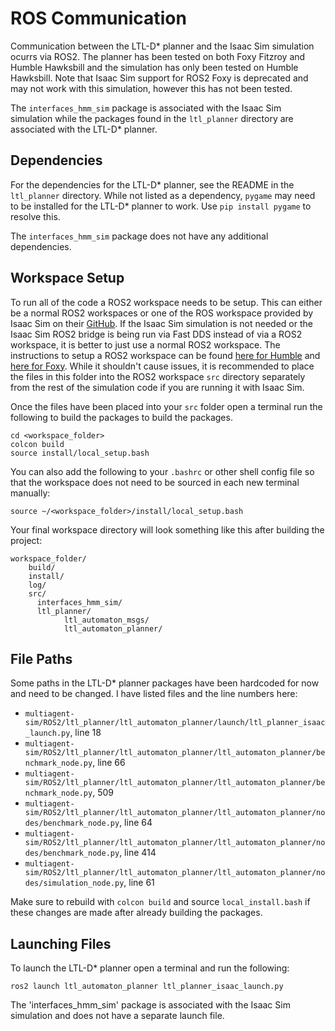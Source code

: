 # ROS Communication
Communication between the LTL-D* planner and the Isaac Sim simulation ocurrs via ROS2. The planner has been tested on both Foxy Fitzroy and Humble Hawksbill and the simulation has only been tested on Humble Hawksbill. Note that Isaac Sim support for ROS2 Foxy is deprecated and may not work with this simulation, however this has not been tested. 

The `interfaces_hmm_sim` package is associated with the Isaac Sim simulation while the packages found in the `ltl_planner` directory are associated with the LTL-D* planner.

## Dependencies
For the dependencies for the LTL-D* planner, see the README in the `ltl_planner` directory. While not listed as a dependency, `pygame` may need to be installed for the LTL-D* planner to work. Use `pip install pygame` to resolve this. 

The `interfaces_hmm_sim` package does not have any additional dependencies.

## Workspace Setup
To run all of the code a ROS2 workspace needs to be setup. This can either be a normal ROS2 workspaces or one of the ROS workspace provided by Isaac Sim on their [GitHub](https://github.com/isaac-sim/IsaacSim-ros_workspaces). If the Isaac Sim simulation is not needed or the Isaac Sim ROS2 bridge is being run via Fast DDS instead of via a ROS2 workspace, it is better to just use a normal ROS2 workspace. The instructions to setup a ROS2 workspace can be found [here for Humble](https://docs.ros.org/en/humble/Tutorials/Beginner-Client-Libraries/Creating-A-Workspace/Creating-A-Workspace.html) and [here for Foxy](https://docs.ros.org/en/foxy/Tutorials/Beginner-Client-Libraries/Creating-A-Workspace/Creating-A-Workspace.html). While it shouldn't cause issues, it is recommended to place the files in this folder into the ROS2 workspace `src` directory separately from the rest of the simulation code if you are running it with Isaac Sim.

Once the files have been placed into your `src` folder open a terminal run the following to build the packages to build the packages.
```
cd <workspace_folder>
colcon build
source install/local_setup.bash
```
You can also add the following to your `.bashrc` or other shell config file so that the workspace does not need to be sourced in each new terminal manually:
```
source ~/<workspace_folder>/install/local_setup.bash
```

Your final workspace directory will look something like this after building the project:
```
workspace_folder/
    build/
    install/
    log/
    src/
      interfaces_hmm_sim/
      ltl_planner/
            ltl_automaton_msgs/
            ltl_automaton_planner/
```

## File Paths
Some paths in the LTL-D* planner packages have been hardcoded for now and need to be changed. I have listed files and the line numbers here:
* `multiagent-sim/ROS2/ltl_planner/ltl_automaton_planner/launch/ltl_planner_isaac_launch.py`, line 18
* `multiagent-sim/ROS2/ltl_planner/ltl_automaton_planner/ltl_automaton_planner/benchmark_node.py`, line 66
* `multiagent-sim/ROS2/ltl_planner/ltl_automaton_planner/ltl_automaton_planner/benchmark_node.py`, 509
* `multiagent-sim/ROS2/ltl_planner/ltl_automaton_planner/ltl_automaton_planner/nodes/benchmark_node.py`, line 64
* `multiagent-sim/ROS2/ltl_planner/ltl_automaton_planner/ltl_automaton_planner/nodes/benchmark_node.py`, line 414
* `multiagent-sim/ROS2/ltl_planner/ltl_automaton_planner/ltl_automaton_planner/nodes/simulation_node.py`, line 61

Make sure to rebuild with `colcon build` and source `local_install.bash` if these changes are made after already building the packages.

## Launching Files
To launch the LTL-D* planner open a terminal and run the following:
```
ros2 launch ltl_automaton_planner ltl_planner_isaac_launch.py
```

The 'interfaces_hmm_sim' package is associated with the Isaac Sim simulation and does not have a separate launch file. 
